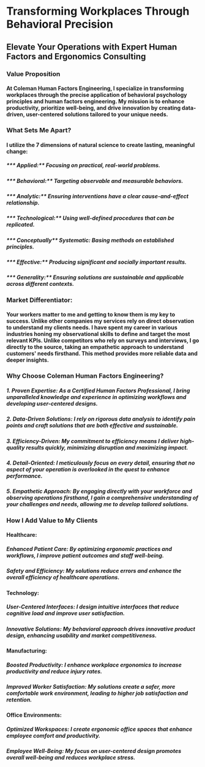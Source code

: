# Transforming Workplaces Through Behavioral Precision


## Elevate Your Operations with Expert Human Factors and Ergonomics Consulting


### Value Proposition

#### At Coleman Human Factors Engineering, I specialize in transforming workplaces through the precise application of behavioral psychology principles and human factors engineering. My mission is to enhance productivity, prioritize well-being, and drive innovation by creating data-driven, user-centered solutions tailored to your unique needs.


### What Sets Me Apart?

#### I utilize the 7 dimensions of natural science to create lasting, meaningful change:

##### *** Applied:** Focusing on practical, real-world problems.
##### *** Behavioral:** Targeting observable and measurable behaviors.
##### *** Analytic:** Ensuring interventions have a clear cause-and-effect relationship.
##### *** Technological:** Using well-defined procedures that can be replicated.
##### *** Conceptually** Systematic: Basing methods on established principles.
##### *** Effective:** Producing significant and socially important results.
##### *** Generality:** Ensuring solutions are sustainable and applicable across different contexts.


### Market Differentiator: 

#### Your workers matter to me and getting to know them is my key to success. Unlike other companies my services rely on direct observation to understand my clients needs. I have spent my career in various industries honing my observational skills to define and target the most relevant KPIs. Unlike competitors who rely on surveys and interviews, I go directly to the source, taking an empathetic approach to understand customers' needs firsthand. This method provides more reliable data and deeper insights.


### Why Choose Coleman Human Factors Engineering?

##### 1. Proven Expertise: As a Certified Human Factors Professional, I bring unparalleled knowledge and experience in optimizing workflows and developing user-centered designs.
##### 2. Data-Driven Solutions: I rely on rigorous data analysis to identify pain points and craft solutions that are both effective and sustainable.
##### 3. Efficiency-Driven: My commitment to efficiency means I deliver high-quality results quickly, minimizing disruption and maximizing impact.
##### 4. Detail-Oriented: I meticulously focus on every detail, ensuring that no aspect of your operation is overlooked in the quest to enhance performance.
##### 5. Empathetic Approach: By engaging directly with your workforce and observing operations firsthand, I gain a comprehensive understanding of your challenges and needs, allowing me to develop tailored solutions.


### How I Add Value to My Clients

#### Healthcare:

##### Enhanced Patient Care: By optimizing ergonomic practices and workflows, I improve patient outcomes and staff well-being.
##### Safety and Efficiency: My solutions reduce errors and enhance the overall efficiency of healthcare operations.

#### Technology:

##### User-Centered Interfaces: I design intuitive interfaces that reduce cognitive load and improve user satisfaction.
##### Innovative Solutions: My behavioral approach drives innovative product design, enhancing usability and market competitiveness.

#### Manufacturing:

##### Boosted Productivity: I enhance workplace ergonomics to increase productivity and reduce injury rates.
##### Improved Worker Satisfaction: My solutions create a safer, more comfortable work environment, leading to higher job satisfaction and retention.

#### Office Environments:

##### Optimized Workspaces: I create ergonomic office spaces that enhance employee comfort and productivity.
##### Employee Well-Being: My focus on user-centered design promotes overall well-being and reduces workplace stress.

